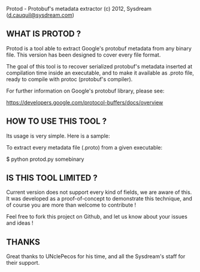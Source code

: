 Protod - Protobuf's metadata extractor
(c) 2012, Sysdream (d.cauquil@sysdream.com)

WHAT IS PROTOD ?
----------------

Protod is a tool able to extract Google's protobuf metadata from any binary
file. This version has been designed to cover every file format.

The goal of this tool is to recover serialized protobuf's metadata inserted
at compilation time inside an executable, and to make it available as .proto
file, ready to compile with protoc (protobuf's compiler).

For further information on Google's protobuf library, please see:

https://developers.google.com/protocol-buffers/docs/overview


HOW TO USE THIS TOOL ?
----------------------

Its usage is very simple. Here is a sample:

To extract every metadata file (.proto) from a given executable:

$ python protod.py somebinary


IS THIS TOOL LIMITED ?
----------------------

Current version does not support every kind of fields, we are aware of this.
It was developed as a proof-of-concept to demonstrate this technique, and of
course you are more than welcome to contribute !

Feel free to fork this project on Github, and let us know about your issues
and ideas !


THANKS
------

Great thanks to UNclePecos for his time, and all the Sysdream's staff for
their support.
